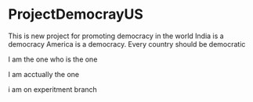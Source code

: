 # ProjectDemocrayUS
This is new project for promoting democracy in the world
India is a democracy
America is a democracy.
Every country should be democratic

I am the one who is the one

I am acctually the one

i am on experitment branch

